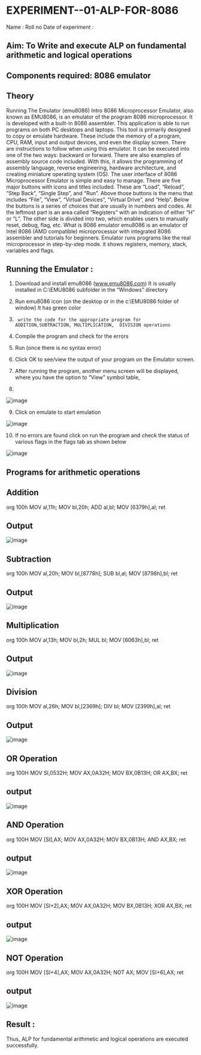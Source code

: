 # EXPERIMENT--01-ALP-FOR-8086
Name :
Roll no 
Date of experiment :





## Aim: To Write and execute ALP on fundamental arithmetic and logical operations
## Components required: 8086  emulator 
## Theory 
Running The Emulator (emu8086) Intro 8086 Microprocessor Emulator, also known as EMU8086, is an emulator of the program 8086 microprocessor. It is developed with a built-in 8086 assembler. This application is able to run programs on both PC desktops and laptops. This tool is primarily designed to copy or emulate hardware. These include the memory of a program, CPU, RAM, input and output devices, and even the display screen. There are instructions to follow when using this emulator. It can be executed into one of the two ways: backward or forward. There are also examples of assembly source code included. With this, it allows the programming of assembly language, reverse engineering, hardware architecture, and creating miniature operating system (OS). The user interface of 8086 Microprocessor Emulator is simple and easy to manage. There are five major buttons with icons and titles included. These are “Load”, “Reload”, “Step Back”, “Single Step”, and “Run”. Above those buttons is the menu that includes “File”, “View”, “Virtual Devices”, “Virtual Drive”, and “Help”. Below the buttons is a series of choices that are usually in numbers and codes. At the leftmost part is an area called “Registers” with an indication of either “H” or “L”. The other side is divided into two, which enables users to manually reset, debug, flag, etc. What is 8086 emulator emu8086 is an emulator of Intel 8086 (AMD compatible) microprocessor with integrated 8086 assembler and tutorials for beginners. Emulator runs programs like the real microprocessor in step-by-step mode. it shows registers, memory, stack, variables and flags.


 ## Running the Emulator :
1.	Download and install emu8086 (www.emu8086.com) It is usually installed in C:\EMU8086 subfolder in the “Windows” directory
2.	  Run  emu8086 icon (on the desktop or in the c:\EMU8086 folder of window) It has green color 
 
 
3.		write the code for the appropriate program for ADDITION,SUBTRACTION, MULTIPLICATION,  DIVISION operations 

4.	 Compile the program and check for the errors 
5.	Run (once there is no syntax error) 

6.	Click OK to see/view the output of your program on the Emulator screen. 


7.	After running the program, another menu screen will be displayed, where you have the option to “View” symbol table,
8.	 


![image](https://user-images.githubusercontent.com/36288975/189273263-d65baae9-4b8f-4723-afb3-c0ffa4052b04.png)











9.	Click on emulate to start emulation 








![image](https://user-images.githubusercontent.com/36288975/189273273-9bb36ec1-e2e8-4892-8d35-37707332bfdc.png)








10.	If no errors are found click on run the program and check the status of various flags in the flags tab as shown below 






![image](https://user-images.githubusercontent.com/36288975/189273277-113a2a33-4a40-4ff8-95a5-ecd3a1f504fe.png)







## Programs for arithmetic  operations

## Addition  
org 100h
MOV al,11h;
MOV bl,20h;
ADD al,bl;
MOV [6379h],al;
ret

## Output  
![image](https://github.com/user-attachments/assets/4306c089-2a13-4c7c-ac7d-1bfb1fa71f09)

 
## Subtraction    

org 100h
MOV al,20h;
MOV bl,[8778h];
SUB bl,al;
MOV [8798h],bl;
ret
 
## Output  
![image](https://github.com/user-attachments/assets/538965d3-d4a1-410d-843a-52e53c307f39)


## Multiplication 

org 100h
MOV al,13h;
MOV bl,2h;
MUL bl;
MOV [6063h],bl;
ret

 ## Output  
 ![image](https://github.com/user-attachments/assets/bdcd7d70-f5e1-48fe-870e-efdd573d9f67)


## Division 

org 100h
MOV al,26h;
MOV bl,[2369h];
DIV bl;
MOV [2399h],al;
ret

## Output  
![image](https://github.com/user-attachments/assets/e7189193-e3e8-41de-a23b-c27a17101e4b)

## OR Operation

org 100H
MOV SI,0532H;
MOV AX,0A32H;
MOV BX,0B13H;
OR AX,BX;
ret

## output
![image](https://github.com/user-attachments/assets/c3416468-2575-4180-bb7f-b99735cf81f5)

## AND Operation

org 100H
MOV [SI],AX;
MOV AX,0A32H;
MOV BX,0B13H;
AND AX,BX;
ret

## output
![image](https://github.com/user-attachments/assets/d8d7a7f9-e8e3-40a3-8a91-660ad7a35947)

## XOR Operation

org 100H
MOV [SI+2],AX;
MOV AX,0A32H;
MOV BX,0B13H;
XOR AX,BX;
ret

## output

![image](https://github.com/user-attachments/assets/3055ec3d-3feb-408e-b83b-3a7ce8af0842)

## NOT Operation

org 100H
MOV [SI+4],AX;
MOV AX,0A32H;
NOT AX;
MOV [SI+6],AX;
ret

## output
![image](https://github.com/user-attachments/assets/b0c0ce33-7678-4a67-9fb3-96e49d6dc84c)


## Result :
Thus, ALP for fundamental arithmetic and logical operations are executed successfully.
 








